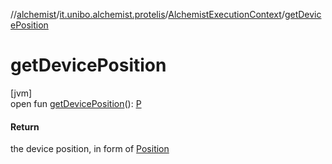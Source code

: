 //[alchemist](../../../index.md)/[it.unibo.alchemist.protelis](../index.md)/[AlchemistExecutionContext](index.md)/[getDevicePosition](get-device-position.md)

# getDevicePosition

[jvm]\
open fun [getDevicePosition](get-device-position.md)(): [P](index.md)

#### Return

the device position, in form of [Position](../../it.unibo.alchemist.model.interfaces/-position/index.md)
